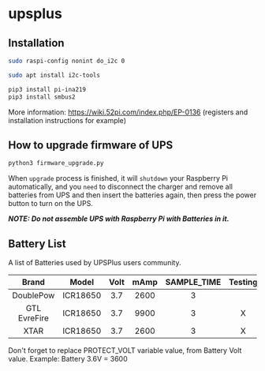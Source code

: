 # upsplus

## Installation

```sh
sudo raspi-config nonint do_i2c 0

sudo apt install i2c-tools

pip3 install pi-ina219
pip3 install smbus2
```

More information: <https://wiki.52pi.com/index.php/EP-0136> (registers and installation instructions for example)

## How to upgrade firmware of UPS

```bash
python3 firmware_upgrade.py
```

When `upgrade` process is finished, it will `shutdown` your Raspberry Pi automatically, and you `need` to disconnect the charger and remove all batteries from UPS and then insert the batteries again, then press the power button to turn on the UPS.

***NOTE: Do not assemble UPS with Raspberry Pi with Batteries in it.***

## Battery List

A list of Batteries used by UPSPlus users community.

| Brand | Model | Volt | mAmp | SAMPLE_TIME | Testing | Time |
| :---: | :---: | :---: | :---: | :---: | :---: | :---: |
| DoublePow | ICR18650 | 3.7 | 2600 | 3 |  | +180days |
| GTL EvreFire | ICR18650 | 3.7 | 9900 | 3 | X |  |
| XTAR | ICR18650 | 3.7 | 2600 | 3 | X |  |

Don't forget to replace PROTECT_VOLT variable value, from Battery Volt value. Example: Battery 3.6V = 3600
